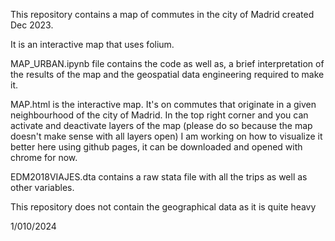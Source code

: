 This repository contains a map of commutes in the city of Madrid created Dec 2023.

It is an interactive map that uses folium.

MAP_URBAN.ipynb file contains the code as well as, a brief interpretation of the results of the map and the geospatial data engineering required to make it.

MAP.html is the interactive map.  It's on commutes that originate in a given neighbourhood of the city of Madrid. 
In the top right corner and you can activate and deactivate layers of the map (please do so because the map doesn't make sense with all layers open)
I am working on how to visualize it better here using github pages, it can be downloaded and opened with chrome for now.

EDM2018VIAJES.dta contains a raw stata file with all the trips as well as other variables.

This repository does not contain the geographical data as it is quite heavy

1/010/2024
